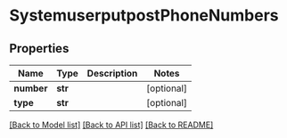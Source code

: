 # SystemuserputpostPhoneNumbers

## Properties
Name | Type | Description | Notes
------------ | ------------- | ------------- | -------------
**number** | **str** |  | [optional] 
**type** | **str** |  | [optional] 

[[Back to Model list]](../README.md#documentation-for-models) [[Back to API list]](../README.md#documentation-for-api-endpoints) [[Back to README]](../README.md)

